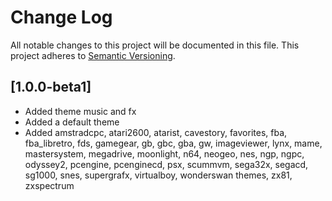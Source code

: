 # Change Log
All notable changes to this project will be documented in this file.
This project adheres to [Semantic Versioning](http://semver.org/).

## [1.0.0-beta1]
- Added theme music and fx
- Added a default theme
- Added amstradcpc, atari2600, atarist, cavestory, favorites, fba, fba_libretro, fds, gamegear, gb, gbc, gba, gw, imageviewer, lynx, mame, mastersystem, megadrive, moonlight, n64, neogeo, nes, ngp, ngpc, odyssey2, pcengine, pcenginecd, psx, scummvm, sega32x, segacd, sg1000, snes, supergrafx, virtualboy, wonderswan themes, zx81, zxspectrum

